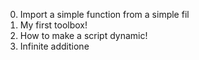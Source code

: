 0. Import a simple function from a simple fil
1. My first toolbox!
2. How to make a script dynamic!
3. Infinite additione
